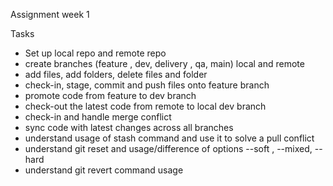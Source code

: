 Assignment week 1 

Tasks 
- Set up local repo and remote repo 
- create branches (feature , dev, delivery , qa, main) local and remote
- add files, add folders, delete files and folder
- check-in, stage, commit and push files onto feature branch
- promote code from feature to dev branch
- check-out the latest code from remote to local dev branch
- check-in and handle merge conflict
- sync code with latest changes across all branches
- understand usage of stash command and use it to solve a pull conflict
- understand git reset and usage/difference of options --soft , --mixed, --hard 
- understand git revert command usage 

